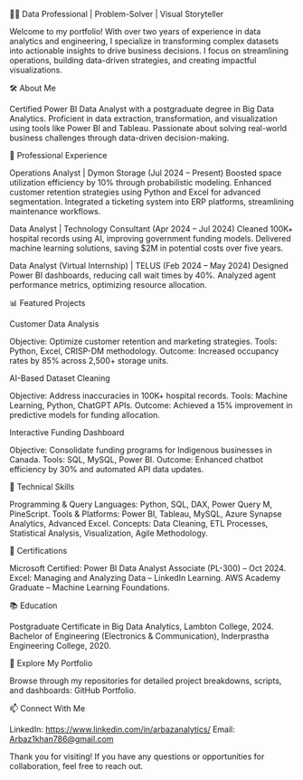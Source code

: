 👨‍💻 Data Professional | Problem-Solver | Visual Storyteller

Welcome to my portfolio! With over two years of experience in data analytics and engineering, I specialize in transforming complex datasets into actionable insights to drive business decisions. I focus on streamlining operations, building data-driven strategies, and creating impactful visualizations.

🛠️ About Me

Certified Power BI Data Analyst with a postgraduate degree in Big Data Analytics.
Proficient in data extraction, transformation, and visualization using tools like Power BI and Tableau.
Passionate about solving real-world business challenges through data-driven decision-making.

💼 Professional Experience

Operations Analyst | Dymon Storage (Jul 2024 – Present)
Boosted space utilization efficiency by 10% through probabilistic modeling.
Enhanced customer retention strategies using Python and Excel for advanced segmentation.
Integrated a ticketing system into ERP platforms, streamlining maintenance workflows.

Data Analyst | Technology Consultant (Apr 2024 – Jul 2024)
Cleaned 100K+ hospital records using AI, improving government funding models.
Delivered machine learning solutions, saving $2M in potential costs over five years.

Data Analyst (Virtual Internship) | TELUS (Feb 2024 – May 2024)
Designed Power BI dashboards, reducing call wait times by 40%.
Analyzed agent performance metrics, optimizing resource allocation.

📊 Featured Projects

Customer Data Analysis

Objective: Optimize customer retention and marketing strategies.
Tools: Python, Excel, CRISP-DM methodology.
Outcome: Increased occupancy rates by 85% across 2,500+ storage units.

AI-Based Dataset Cleaning

Objective: Address inaccuracies in 100K+ hospital records.
Tools: Machine Learning, Python, ChatGPT APIs.
Outcome: Achieved a 15% improvement in predictive models for funding allocation.

Interactive Funding Dashboard

Objective: Consolidate funding programs for Indigenous businesses in Canada.
Tools: SQL, MySQL, Power BI.
Outcome: Enhanced chatbot efficiency by 30% and automated API data updates.

🧰 Technical Skills

Programming & Query Languages: Python, SQL, DAX, Power Query M, PineScript.
Tools & Platforms: Power BI, Tableau, MySQL, Azure Synapse Analytics, Advanced Excel.
Concepts: Data Cleaning, ETL Processes, Statistical Analysis, Visualization, Agile Methodology.

📜 Certifications

Microsoft Certified: Power BI Data Analyst Associate (PL-300) – Oct 2024.
Excel: Managing and Analyzing Data – LinkedIn Learning.
AWS Academy Graduate – Machine Learning Foundations.

📚 Education

Postgraduate Certificate in Big Data Analytics, Lambton College, 2024.
Bachelor of Engineering (Electronics & Communication), Inderprastha Engineering College, 2020.

🚀 Explore My Portfolio

Browse through my repositories for detailed project breakdowns, scripts, and dashboards: GitHub Portfolio.

📫 Connect With Me

LinkedIn: https://www.linkedin.com/in/arbazanalytics/
Email: Arbaz1khan786@gmail.com

Thank you for visiting! If you have any questions or opportunities for collaboration, feel free to reach out.
